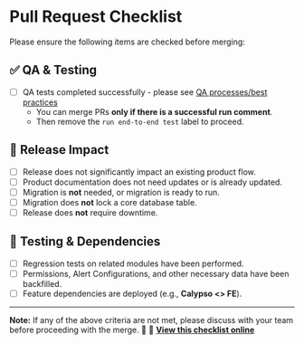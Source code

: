 # Pull Request Checklist

Please ensure the following items are checked before merging:

## ✅ QA & Testing
- [ ] QA tests completed successfully - please see [QA processes/best practices](https://seafairworkspace.slack.com/docs/T011CB745ST/F07QHLD923A)
  - You can merge PRs **only if there is a successful run comment**.
  - Then remove the `run end-to-end test` label to proceed.

## 🚀 Release Impact
- [ ] Release does not significantly impact an existing product flow.
- [ ] Product documentation does not need updates or is already updated.
- [ ] Migration is **not** needed, or migration is ready to run.
- [ ] Migration does **not** lock a core database table.
- [ ] Release does **not** require downtime.

## 🔄 Testing & Dependencies
- [ ] Regression tests on related modules have been performed.
- [ ] Permissions, Alert Configurations, and other necessary data have been backfilled.
- [ ] Feature dependencies are deployed (e.g., **Calypso <> FE**).

---

**Note:** If any of the above criteria are not met, please discuss with your team before proceeding with the merge. 🚦
📌 **[View this checklist online](https://seafairworkspace.slack.com/docs/T011CB745ST/F07QHLD923A)**  
